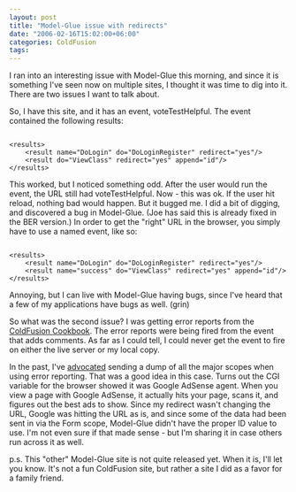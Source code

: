 ```yaml
---
layout: post
title: "Model-Glue issue with redirects"
date: "2006-02-16T15:02:00+06:00"
categories: ColdFusion 
tags: 
---
```


I ran into an interesting issue with Model-Glue this morning, and since it is something I've seen now on multiple sites, I thought it was time to dig into it. There are two issues I want to talk about.

So, I have this site, and it has an event, voteTestHelpful. The event contained the following results:
<!--more-->
<code>
&lt;results&gt;
	&lt;result name="DoLogin" do="DoLoginRegister" redirect="yes"/&gt;
	&lt;result do="ViewClass" redirect="yes" append="id"/&gt;
&lt;/results&gt;
</code>

This worked, but I noticed something odd. After the user would run the event, the URL still had voteTestHelpful. Now - this was ok. If the user hit reload, nothing bad would happen. But it bugged me. I did a bit of digging, and discovered a bug in Model-Glue. (Joe has said this is already fixed in the BER version.) In order to get the "right" URL in the browser, you simply have to use a named event, like so:

<code>
&lt;results&gt;
	&lt;result name="DoLogin" do="DoLoginRegister" redirect="yes"/&gt;
	&lt;result name="success" do="ViewClass" redirect="yes" append="id"/&gt;
&lt;/results&gt;
</code>

Annoying, but I can live with Model-Glue having bugs, since I've heard that a few of my applications have bugs as well. (grin)

So what was the second issue? I was getting error reports from the <a href="http://www.coldfusioncookbook.com">ColdFusion Cookbook</a>. The error reports were being fired from the event that adds comments. As far as I could tell, I could never get the event to fire on either the live server or my local copy.

In the past, I've <a href="http://ray.camdenfamily.com/index.cfm/2006/1/4/Ask-a-Jedi-Using-onError-to-Mail-the-Errror">advocated</a> sending a dump of all the major scopes when using error reporting. That was a good idea in this case. Turns out the CGI variable for the browser showed it was Google AdSense agent. When you view a page with Google AdSense, it actually hits your page, scans it, and figures out the best ads to show. Since my redirect wasn't changing the URL, Google was hitting the URL as is, and since some of the data had been sent in via the Form scope, Model-Glue didn't have the proper ID value to use. I'm not even sure if that made sense - but I'm sharing it in case others run across it as well.

p.s. This "other" Model-Glue site is not quite released yet. When it is, I'll let you know. It's not a fun ColdFusion site, but rather a site I did as a favor for a family friend.